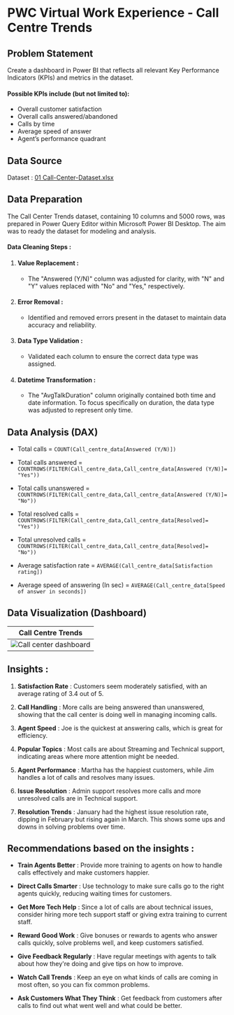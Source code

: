 # PWC Virtual Work Experience - Call Centre Trends


## Problem Statement
Create a dashboard in Power BI that reflects all relevant Key Performance Indicators (KPIs) and metrics in the dataset.

#### Possible KPIs include (but not limited to):

- Overall customer satisfaction
- Overall calls answered/abandoned
- Calls by time
- Average speed of answer
- Agent’s performance quadrant

## Data Source
Dataset : 
[01 Call-Center-Dataset.xlsx](https://github.com/Athira-AM/Call-center-trend-analysis/files/14064852/01.Call-Center-Dataset.xlsx)

## Data Preparation
The Call Center Trends dataset, containing 10 columns and 5000 rows, was prepared in Power Query Editor within Microsoft Power BI Desktop. The aim was to ready the dataset for modeling and analysis.

#### Data Cleaning Steps :

1. #### Value Replacement :
   - The "Answered (Y/N)" column was adjusted for clarity, with "N" and "Y" values replaced with "No" and "Yes," respectively.
2. #### Error Removal :
   - Identified and removed errors present in the dataset to maintain data accuracy and reliability.
3. #### Data Type Validation :
   - Validated each column to ensure the correct data type was assigned. 
4. #### Datetime Transformation :
   - The "AvgTalkDuration" column originally contained both time and date information. To focus specifically on duration, the data type was adjusted to represent only time.

## Data Analysis (DAX)

  - Total calls = `COUNT(Call_centre_data[Answered (Y/N)])`
    
  - Total calls answered = `COUNTROWS(FILTER(Call_centre_data,Call_centre_data[Answered (Y/N)]= "Yes"))`
    
  - Total calls unanswered = `COUNTROWS(FILTER(Call_centre_data,Call_centre_data[Answered (Y/N)]= "No"))`
    
  - Total resolved calls = `COUNTROWS(FILTER(Call_centre_data,Call_centre_data[Resolved]= "Yes")) `
    
  - Total unresolved calls = `COUNTROWS(FILTER(Call_centre_data,Call_centre_data[Resolved]= "No")) `
    
  - Average satisfaction rate = `AVERAGE(Call_centre_data[Satisfaction rating])`
    
  - Average speed of answering (In sec) = `AVERAGE(Call_centre_data[Speed of answer in seconds])`

## Data Visualization (Dashboard)
| Call Centre Trends |
| ----------- |
|![Call center dashboard](https://github.com/Athira-AM/Call-center-trend-analysis/assets/157714268/5b7fe475-f318-47d1-8f04-a4dab7fe840d)|

## Insights :

1. **Satisfaction Rate** : Customers seem moderately satisfied, with an average rating of 3.4 out of 5. 

2. **Call Handling** : More calls are being answered than unanswered, showing that the call center is doing well in managing incoming calls.

3. **Agent Speed** : Joe is the quickest at answering calls, which is great for efficiency.

4. **Popular Topics** : Most calls are about Streaming and Technical support, indicating areas where more attention might be needed.

5. **Agent Performance** : Martha has the happiest customers, while Jim handles a lot of calls and resolves many issues.

6. **Issue Resolution** : Admin support resolves more calls and more unresolved calls are in Technical support.

7. **Resolution Trends** : January had the highest issue resolution rate, dipping in February but rising again in March. This shows some ups and downs in solving problems over time.


## Recommendations based on the insights :

- **Train Agents Better** : Provide more training to agents on how to handle calls effectively and make customers happier.

- **Direct Calls Smarter** : Use technology to make sure calls go to the right agents quickly, reducing waiting times for customers.

- **Get More Tech Help** : Since a lot of calls are about technical issues, consider hiring more tech support staff or giving extra training to current staff.

- **Reward Good Work** : Give bonuses or rewards to agents who answer calls quickly, solve problems well, and keep customers satisfied.

- **Give Feedback Regularly** : Have regular meetings with agents to talk about how they're doing and give tips on how to improve.

- **Watch Call Trends** : Keep an eye on what kinds of calls are coming in most often, so you can fix common problems.

- **Ask Customers What They Think** : Get feedback from customers after calls to find out what went well and what could be better.



    
  


